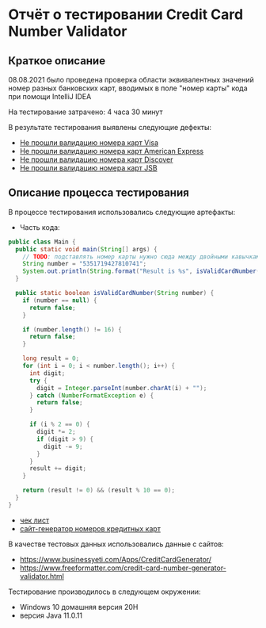 # Отчёт о тестировании  Credit Card Number Validator

## Краткое описание

08.08.2021 было проведена проверка области эквивалентных значений номер разных банковских карт, вводимых в поле "номер карты" кода при помощи IntelliJ IDEA

На тестирование затрачено: 4 часа 30 минут

В результате тестирования выявлены следующие дефекты:
* [Не прошли валидацию номера карт Visa](https://github.com/Zumaletto/HW3-1/issues/1)
* [Не прошли валидацию номера карт American Express](https://github.com/Zumaletto/HW3-1/issues/2)
* [Не прошли валидацию номера карт Discover](https://github.com/Zumaletto/HW3-1/issues/3)
* [Не прошли валидацию номера карт JSB](https://github.com/Zumaletto/HW3-1/issues/4)

## Описание процесса тестирования

В процессе тестирования использовались следующие артефакты:
* Часть кода:
```java
public class Main {
  public static void main(String[] args) {
    // TODO: подставлять номер карты нужно сюда между двойными кавычками, без пробелов
    String number = "5351719427810741";
    System.out.println(String.format("Result is %s", isValidCardNumber(number) ? "OK" : "FAIL"));
  }

  public static boolean isValidCardNumber(String number) {
    if (number == null) {
      return false;
    }

    if (number.length() != 16) {
      return false;
    }

    long result = 0;
    for (int i = 0; i < number.length(); i++) {
      int digit;
      try {
        digit = Integer.parseInt(number.charAt(i) + "");
      } catch (NumberFormatException e) {
        return false;
      }

      if (i % 2 == 0) {
        digit *= 2;
        if (digit > 9) {
          digit -= 9;
        }
      }
      result += digit;
    }

    return (result != 0) && (result % 10 == 0);
  }
}
```
* [чек лист](https://docs.google.com/spreadsheets/d/1havtTzycP32JXS4J5ANKa2nhsGBDnsEKH_QKTfgGdSk/edit?usp=sharing)
* [сайт-генератор номеров кредитных карт](https://cardguru.io/)

В качестве тестовых данных использовались данные с сайтов:
* https://www.businessyeti.com/Apps/CreditCardGenerator/
* https://www.freeformatter.com/credit-card-number-generator-validator.html

Тестирование производилось в следующем окружении:
* Windows 10 домашняя версия 20H
* версия Java 11.0.11
